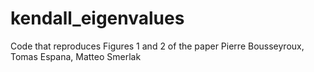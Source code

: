 # kendall_eigenvalues

Code that reproduces Figures 1 and 2 of the paper Pierre Bousseyroux, Tomas Espana, Matteo Smerlak
